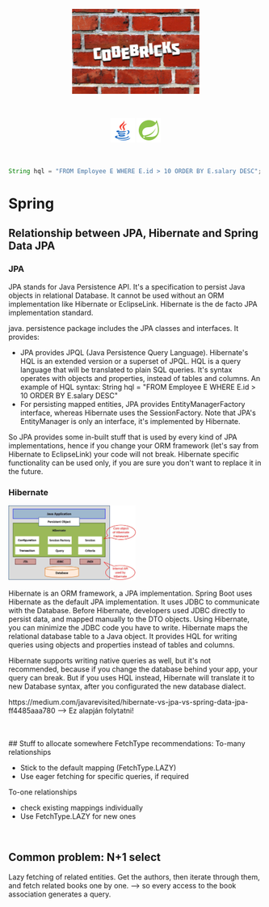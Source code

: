 <!-- Improved compatibility of back to top link: See: https://github.com/othneildrew/Best-README-Template/pull/73 -->
<a name="readme-top"></a>

<p align="center">
  <img src="images/codebricks-logo-2in1.jpeg" width="50%" height="auto"/>
</p>

<br>

<p align="center">
  <img src="images/icons8-java-48.png" width="48" height="48"/>
  <img src="images/icons8-spring-boot-48.png" width="48" height="48"/>
</p>

<br>

```java
String hql = "FROM Employee E WHERE E.id > 10 ORDER BY E.salary DESC";
```

# Spring
## Relationship between JPA, Hibernate and Spring Data JPA
### JPA
<p>
  JPA stands for Java Persistence API. It's a specification to persist Java objects in relational Database. It cannot be used without an ORM implementation like Hibernate or EclipseLink. Hibernate is the de facto JPA     implementation standard.
</p>

<p>
  java. persistence package includes the JPA classes and interfaces. It provides:
  <ul>
    <li>
      JPA provides JPQL (Java Persistence Query Language). Hibernate's HQL is an extended version or a superset of JPQL. HQL is a query language that will be translated to plain SQL queries. It's syntax operates with objects and properties, instead of tables and columns. An example of HQL syntax: String hql = "FROM Employee E WHERE E.id > 10 ORDER BY E.salary DESC"
    </li>
    <li>For persisting mapped entities, JPA provides EntityManagerFactory interface, whereas Hibernate uses the SessionFactory. Note that JPA's EntityManager is only an interface, it's implemented by Hibernate.</li>
  </ul>
</p>

<p>So JPA provides some in-built stuff that is used by every kind of JPA implementations, hence if you change your ORM framework (let's say from Hibernate to EclipseLink) your code will not break. Hibernate specific functionality can be used only, if you are sure you don't want to replace it in the future.</p>

### Hibernate
<p>
  <img src="images/hibernate_architecture.jpg" width="50%" height="auto"/>
</p>
<p>Hibernate is an ORM framework, a JPA implementation. Spring Boot uses Hibernate as the default JPA implementation. It uses JDBC to communicate with the Database. Before Hibernate, developers used JDBC directly to persist data, and mapped manually to the DTO objects. Using Hibernate, you can minimize the JDBC code you have to write. Hibernate maps the relational database table to a Java object. It provides HQL for writing queries using objects and properties instead of tables and columns.</p>

<p>
  Hibernate supports writing native queries as well, but it's not recommended, because if you change the database behind your app, your query can break. But if you uses HQL instead, Hibernate will translate it to new Database syntax, after you configurated the new database dialect.
</p>

<p>https://medium.com/javarevisited/hibernate-vs-jpa-vs-spring-data-jpa-ff4485aaa780 --> Ez alapján folytatni!</p>

<br>
<br>
## Stuff to allocate somewhere
FetchType recommendations:
To-many relationships
<ul>
  <li>Stick to the default mapping (FetchType.LAZY)</li>
  <li>Use eager fetching for specific queries, if required</li>
</ul>
To-one relationships
<ul>
  <li>check existing mappings individually</li>
  <li>Use FetchType.LAZY for new ones</li>
</ul>

<br>

## Common problem: N+1 select
Lazy fetching of related entities.
Get the authors, then iterate through them, and fetch related books one by one. --> so every access to the book association generates a query.
